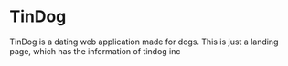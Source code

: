 # TinDog
TinDog is a dating web application made for dogs. This is just a landing page, which has the information of tindog inc 
